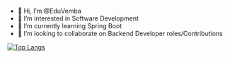 - 👋 Hi, I’m @EduVemba
- 👀 I’m interested in Software Development
- 🌱 I’m currently learning Spring Boot
- 💞️ I’m looking to collaborate on Backend Developer roles/Contributions




[![Top Langs](https://github-readme-stats.vercel.app/api/top-langs/?username=EduVemba)](https://github.com/anuraghazra/github-readme-stats)

